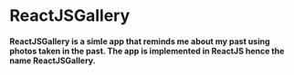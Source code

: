 # ReactJSGallery
#### ReactJSGallery is a simle app that reminds me about my past using photos taken in the past. The app is implemented in ReactJS hence the name ReactJSGallery.
